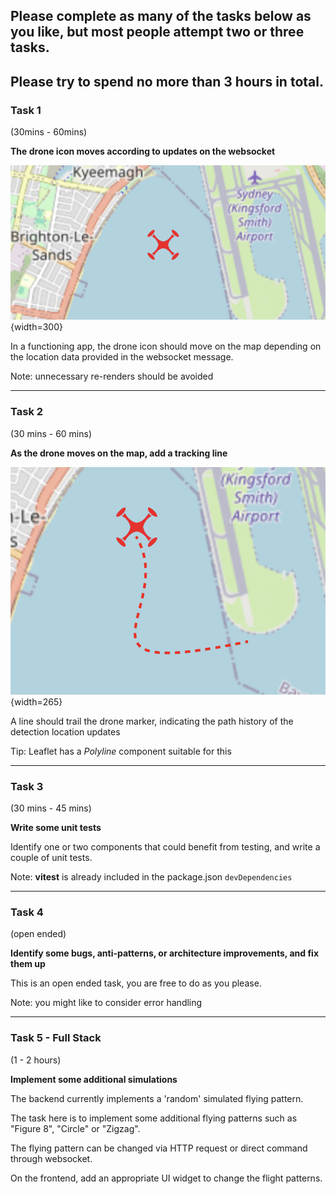 ## Please complete as many of the tasks below as you like, but most people attempt two or three tasks. 
## Please try to spend no more than 3 hours in total.

### Task 1

(30mins - 60mins)

**The drone icon moves according to updates on the websocket**

![](./assets/drone-updates.png){width=300}

In a functioning app, the drone icon should move on the map depending on the location data provided in the websocket message.

Note: unnecessary re-renders should be avoided

---

### Task 2

(30 mins - 60 mins)

**As the drone moves on the map, add a tracking line**

![](./assets/drone-track.png){width=265}

A line should trail the drone marker, indicating the path history of the detection location updates

Tip: Leaflet has a _Polyline_ component suitable for this

---

### Task 3

(30 mins - 45 mins)

**Write some unit tests**

Identify one or two components that could benefit from testing, and write a couple of unit tests.

Note: **vitest** is already included in the package.json `devDependencies`

---

### Task 4

(open ended)

**Identify some bugs, anti-patterns, or architecture improvements, and fix them up**

This is an open ended task, you are free to do as you please.

Note: you might like to consider error handling

---

### Task 5 - Full Stack

(1 - 2 hours)

**Implement some additional simulations**

The backend currently implements a 'random' simulated flying pattern.

The task here is to implement some additional flying patterns such as "Figure 8", "Circle" or "Zigzag".

The flying pattern can be changed via HTTP request or direct command through websocket.

On the frontend, add an appropriate UI widget to change the flight patterns.